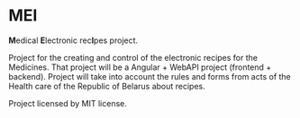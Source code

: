 # MEI

**M**edical **E**lectronic rec**I**pes project.

Project for the creating and control of the electronic recipes for the Medicines. That project will be a Angular + WebAPI project (frontend + backend). Project will take into account the rules and forms from acts of the Health care of the Republic of Belarus about recipes.

Project licensed by MIT license.
